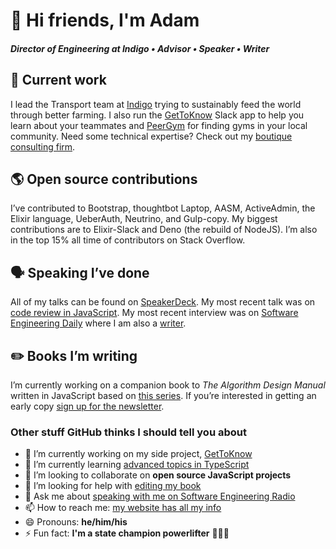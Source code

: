 # 👋 Hi friends, I'm Adam
      
##### Director of Engineering at Indigo • Advisor • Speaker • Writer
      
## 🚜 Current work 
      
I lead the Transport team at [Indigo](https://indigoag.com/) trying to sustainably feed the world through better farming. I also run the [GetToKnow](https://gettoknowapp.com/) Slack app to help you learn about your teammates and [PeerGym](https://peergym.herokuapp.com/) for finding gyms in your local community. Need some technical expertise? Check out my [boutique consulting firm](https://anonconsulting.com/).
      
## 🌎 Open source contributions
      
I’ve contributed to Bootstrap, thoughtbot Laptop, AASM, ActiveAdmin, the Elixir language, UeberAuth, Neutrino, and Gulp-copy. My biggest contributions are to Elixir-Slack and Deno (the rebuild of NodeJS). I’m also in the top 15% all time of contributors on Stack Overflow.
      
## 🗣️ Speaking I’ve done
      
All of my talks can be found on [SpeakerDeck](https://speakerdeck.com/acconrad). My most recent talk was on [code review in JavaScript](https://speakerdeck.com/acconrad/code-review-in-javascript). My most recent interview was on [Software Engineering Daily](https://softwareengineeringdaily.com/2018/12/20/modern-front-end-react-graphql-vr-webassembly-with-adam-conrad/) where I am also a [writer](https://softwareengineeringdaily.com/author/adamc/).
      
## ✏️ Books I’m writing 
      
I’m currently working on a companion book to _The Algorithm Design Manual_ written in JavaScript based on [this series](https://www.adamconrad.dev/tag/algorithms/). If you’re interested in getting an early copy [sign up for the newsletter](https://userinterfacing.substack.com/).
      
### Other stuff GitHub thinks I should tell you about

- 🔭 I’m currently working on my side project, [GetToKnow](https://gettoknowapp.com)
- 🌱 I’m currently learning [advanced topics in TypeScript](https://www.amazon.com/Advanced-TypeScript-Programming-Projects-JavaScript/dp/1789133041)
- 👯 I’m looking to collaborate on **open source JavaScript projects**
- 🤔 I’m looking for help with [editing my book](https://www.adamconrad.dev/tag/algorithms/)
- 💬 Ask me about [speaking with me on Software Engineering Radio](https://www.se-radio.net/team/adam-c-conrad/)
- 📫 How to reach me: [my website has all my info](https://www.adamconrad.dev)
- 😄 Pronouns: **he/him/his**
- ⚡ Fun fact: **I'm a state champion powerlifter** 💪💪💪
